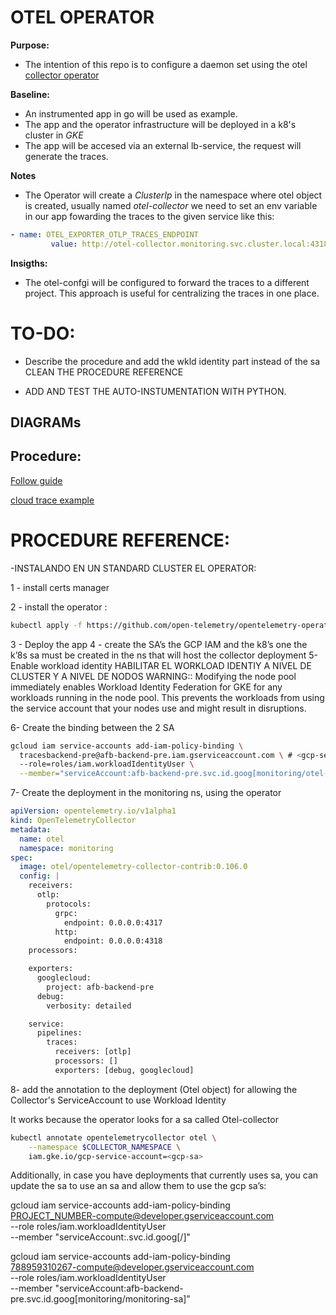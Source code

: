 # OTEL OPERATOR

**Purpose:**
- The intention of this repo is to configure a daemon set using the otel [collector operator](https://github.com/open-telemetry/opentelemetry-operator) 

**Baseline:**
- An instrumented app in go  will be used as example.
- The app and the operator infrastructure will be deployed in a k8's cluster in _GKE_
- The app will be accesed via an external lb-service, the request will generate the traces.

**Notes**

- The Operator will create a *ClusterIp* in the namespace where otel object is created, usually named *otel-collector* we need to set an env variable in our app fowarding the traces to the given service like this:

 ``` yaml
 - name: OTEL_EXPORTER_OTLP_TRACES_ENDPOINT
          value: http://otel-collector.monitoring.svc.cluster.local:4318/v1/traces
 ```
**Insigths:**

- The otel-confgi will be configured to forward the traces to a different project. This approach is useful for centralizing the traces in one place.

# TO-DO: 
- Describe the procedure and add the wkld identity part instead of the sa CLEAN THE PROCEDURE REFERENCE

- ADD AND TEST THE AUTO-INSTUMENTATION WITH PYTHON.

## DIAGRAMs


## Procedure:

[Follow guide](https://github.com/GoogleCloudPlatform/opentelemetry-operator-sample/tree/main)

[cloud trace example](https://github.com/GoogleCloudPlatform/opentelemetry-operator-sample/tree/main/recipes/cloud-trace)



# PROCEDURE REFERENCE:

-INSTALANDO EN UN STANDARD CLUSTER EL OPERATOR:

1 - install certs manager

2 - install the operator : 
```sh
kubectl apply -f https://github.com/open-telemetry/opentelemetry-operator/releases/download/v0.112.0/opentelemetry-operator.yaml 
```
3 - Deploy the app 
4 - create the SA’s the GCP IAM and the  k8’s one the k’8s sa must be created in the ns that will host the collector  deployment
5- Enable workload identity 
	HABILITAR  EL WORKLOAD IDENTIY A NIVEL DE CLUSTER Y A NIVEL DE NODOS 
    WARNING:: Modifying the node pool immediately enables Workload Identity Federation for GKE for any workloads running in the node pool. This prevents the workloads from using the service account that your nodes use and might result in disruptions. 

6-  Create the binding between the 2 SA 

```sh
gcloud iam service-accounts add-iam-policy-binding \
  tracesbackend-pre@afb-backend-pre.iam.gserviceaccount.com \ # <gcp-service-account> 
  --role=roles/iam.workloadIdentityUser \
  --member="serviceAccount:afb-backend-pre.svc.id.goog[monitoring/otel-collector]" # "serviceAccount:<project>.svc.id.goog[<namespace>/<k8s-service-account>]"
  ```


7-  Create the deployment  in the monitoring ns, using the operator
```yaml
apiVersion: opentelemetry.io/v1alpha1
kind: OpenTelemetryCollector
metadata:
  name: otel
  namespace: monitoring 
spec:
  image: otel/opentelemetry-collector-contrib:0.106.0
  config: |
    receivers:
      otlp:
        protocols:
          grpc:
            endpoint: 0.0.0.0:4317
          http:
            endpoint: 0.0.0.0:4318
    processors:

    exporters:
      googlecloud:
        project: afb-backend-pre
      debug:
        verbosity: detailed

    service:
      pipelines:
        traces:
          receivers: [otlp]
          processors: []
          exporters: [debug, googlecloud]
  ```

8- add the annotation to the deployment (Otel object) for allowing the  Collector's ServiceAccount to use Workload Identity

It works because the operator looks for a sa called Otel-collector
```sh
kubectl annotate opentelemetrycollector otel \
    --namespace $COLLECTOR_NAMESPACE \
    iam.gke.io/gcp-service-account=<gcp-sa>
```
Additionally, in case you have deployments that currently uses sa, you can  update the  sa  to use an sa and allow them to use the gcp sa’s:

gcloud iam service-accounts add-iam-policy-binding \
  PROJECT_NUMBER-compute@developer.gserviceaccount.com \
  --role roles/iam.workloadIdentityUser \
  --member "serviceAccount:<project>.svc.id.goog[<namespace>/<k8s-service-account>]"

gcloud iam service-accounts add-iam-policy-binding \
  788959310267-compute@developer.gserviceaccount.com \
  --role roles/iam.workloadIdentityUser \
  --member "serviceAccount:afb-backend-pre.svc.id.goog[monitoring/monitoring-sa]”
